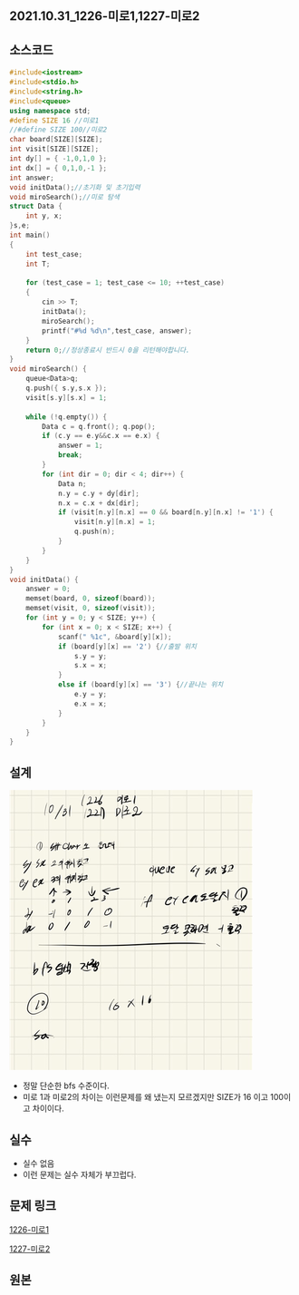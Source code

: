 ## 2021.10.31_1226-미로1,1227-미로2

## 소스코드

``` c++
#include<iostream>
#include<stdio.h>
#include<string.h>
#include<queue>
using namespace std;
#define SIZE 16 //미로1
//#define SIZE 100//미로2
char board[SIZE][SIZE];
int visit[SIZE][SIZE];
int dy[] = { -1,0,1,0 };
int dx[] = { 0,1,0,-1 };
int answer;
void initData();//초기화 및 초기입력
void miroSearch();//미로 탐색
struct Data {
	int y, x;
}s,e;
int main()
{
	int test_case;
	int T;
	
	for (test_case = 1; test_case <= 10; ++test_case)
	{
		cin >> T;
		initData();
		miroSearch();
		printf("#%d %d\n",test_case, answer);
	}
	return 0;//정상종료시 반드시 0을 리턴해야합니다.
}
void miroSearch() {
	queue<Data>q;
	q.push({ s.y,s.x });
	visit[s.y][s.x] = 1;

	while (!q.empty()) {
		Data c = q.front(); q.pop();
		if (c.y == e.y&&c.x == e.x) {
			answer = 1;
			break;
		}
		for (int dir = 0; dir < 4; dir++) {
			Data n;
			n.y = c.y + dy[dir];
			n.x = c.x + dx[dir];
			if (visit[n.y][n.x] == 0 && board[n.y][n.x] != '1') {
				visit[n.y][n.x] = 1;
				q.push(n);
			}
		}
	}
}
void initData() {
	answer = 0;
	memset(board, 0, sizeof(board));
	memset(visit, 0, sizeof(visit));
	for (int y = 0; y < SIZE; y++) {
		for (int x = 0; x < SIZE; x++) {
			scanf(" %1c", &board[y][x]);
			if (board[y][x] == '2') {//출발 위치
				s.y = y;
				s.x = x;
			}
			else if (board[y][x] == '3') {//끝나는 위치
				e.y = y;
				e.x = x;
			}
		}
	}
}
```

## 설계

![image-20211031210715480](2021.10.31_1226-미로1,1227-미로2.assets/image-20211031210715480.png)

- 정말 단순한 bfs 수준이다.
- 미로 1과  미로2의 차이는 이런문제를 왜 냈는지 모르겠지만 SIZE가 16 이고 100이고 차이이다.

## 실수

- 실수 없음
- 이런 문제는 실수 자체가 부끄럽다.

## 문제 링크

[1226-미로1](https://swexpertacademy.com/main/code/problem/problemDetail.do?contestProbId=AV14vXUqAGMCFAYD)

[1227-미로2](https://swexpertacademy.com/main/code/problem/problemSolver.do?contestProbId=AV14wL9KAGkCFAYD)

## 원본

